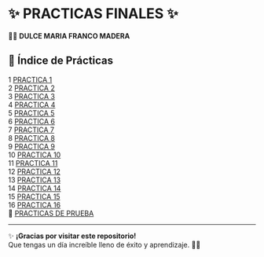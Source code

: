 # ✨ PRACTICAS FINALES ✨  
👩‍💻 **DULCE MARIA FRANCO MADERA**  

## 📌 Índice de Prácticas  

1️ [ PRACTICA 1](./PRACTICA%201/)  
2️ [ PRACTICA 2](./PRACTICA%202/)  
3️ [ PRACTICA 3](./PRACTICA%203/)  
4️ [ PRACTICA 4](./PRACTICA%204/)  
5️ [ PRACTICA 5](./PRACTICA%205/)  
6️ [ PRACTICA 6](./PRACTICA%206/)  
7️ [ PRACTICA 7](./PRACTICA%207/)  
8️ [ PRACTICA 8](./PRACTICA%208/)  
9️ [ PRACTICA 9](./PRACTICA%209/)  
10 [ PRACTICA 10](./PRACTICA%2010/)  
1️1️ [ PRACTICA 11](./PRACTICA%2011/)  
1️2 [ PRACTICA 12](./PRACTICA%2012/)  
1️3 [ PRACTICA 13](./PRACTICA%2013/)  
1️4 [ PRACTICA 14](./PRACTICA%2014/)  
1️5 [ PRACTICA 15](./PRACTICA%2015/)  
1️6 [ PRACTICA 16](./PRACTICA%2016/)  
🔄 [ PRACTICAS DE PRUEBA](./PRACTICAS%20DE%20PRUEBA/)  

---

✨ **¡Gracias por visitar este repositorio!**  
Que tengas un día increíble lleno de éxito y aprendizaje. 🚀😃  

